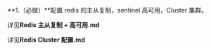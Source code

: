 **1.（必做）**配置 redis 的主从复制，sentinel 高可用，Cluster 集群。

详见**Redis 主从复制 + 高可用.md**

详见**Redis Cluster 配置.md**